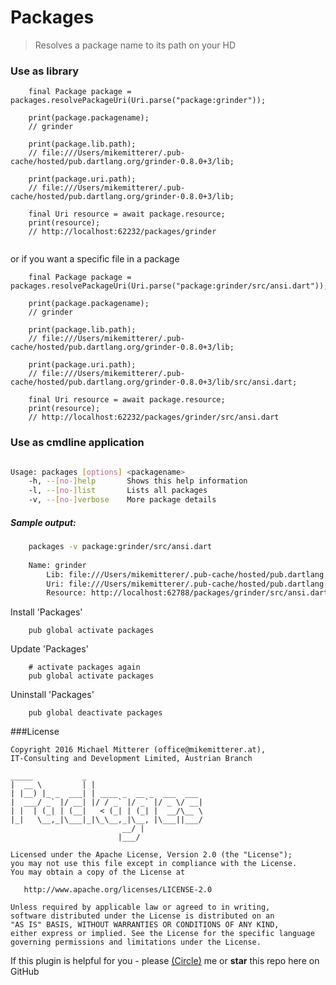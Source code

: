 # Packages
> Resolves a package name to its path on your HD  

### Use as library

```
    final Package package = packages.resolvePackageUri(Uri.parse("package:grinder"));

    print(package.packagename); 
    // grinder
    
    print(package.lib.path); 
    // file:///Users/mikemitterer/.pub-cache/hosted/pub.dartlang.org/grinder-0.8.0+3/lib;
    
    print(package.uri.path); 
    // file:///Users/mikemitterer/.pub-cache/hosted/pub.dartlang.org/grinder-0.8.0+3/lib;    

    final Uri resource = await package.resource;
    print(resource); 
    // http://localhost:62232/packages/grinder
        
```

or if you want a specific file in a package

```
    final Package package = packages.resolvePackageUri(Uri.parse("package:grinder/src/ansi.dart"));

    print(package.packagename); 
    // grinder
    
    print(package.lib.path); 
    // file:///Users/mikemitterer/.pub-cache/hosted/pub.dartlang.org/grinder-0.8.0+3/lib;
    
    print(package.uri.path); 
    // file:///Users/mikemitterer/.pub-cache/hosted/pub.dartlang.org/grinder-0.8.0+3/lib/src/ansi.dart;    

    final Uri resource = await package.resource;
    print(resource); 
    // http://localhost:62232/packages/grinder/src/ansi.dart    
```

### Use as cmdline application

```bash

Usage: packages [options] <packagename>
    -h, --[no-]help       Shows this help information
    -l, --[no-]list       Lists all packages
    -v, --[no-]verbose    More package details

```

##### Sample output:
```bash
    packages -v package:grinder/src/ansi.dart
    
    Name: grinder
        Lib: file:///Users/mikemitterer/.pub-cache/hosted/pub.dartlang.org/grinder-0.8.0+3/lib
        Uri: file:///Users/mikemitterer/.pub-cache/hosted/pub.dartlang.org/grinder-0.8.0+3/lib/src/ansi.dart
        Resource: http://localhost:62788/packages/grinder/src/ansi.dart
```
Install 'Packages'
```shell
    pub global activate packages
```

Update 'Packages'
```shell
    # activate packages again
    pub global activate packages
```

Uninstall 'Packages'
```shell
    pub global deactivate packages   
```    

###License 

    Copyright 2016 Michael Mitterer (office@mikemitterer.at),
    IT-Consulting and Development Limited, Austrian Branch

    _____           _                         
    |  __ \         | |                        
    | |__) |_ _  ___| | ____ _  __ _  ___  ___ 
    |  ___/ _` |/ __| |/ / _` |/ _` |/ _ \/ __|
    | |  | (_| | (__|   < (_| | (_| |  __/\__ \
    |_|   \__,_|\___|_|\_\__,_|\__, |\___||___/
                             __/ |          
                            |___/           
                                                            
    Licensed under the Apache License, Version 2.0 (the "License");
    you may not use this file except in compliance with the License.
    You may obtain a copy of the License at

       http://www.apache.org/licenses/LICENSE-2.0

    Unless required by applicable law or agreed to in writing,
    software distributed under the License is distributed on an
    "AS IS" BASIS, WITHOUT WARRANTIES OR CONDITIONS OF ANY KIND,
    either express or implied. See the License for the specific language
    governing permissions and limitations under the License.


If this plugin is helpful for you - please [(Circle)](http://gplus.mikemitterer.at/) me
or **star** this repo here on GitHub